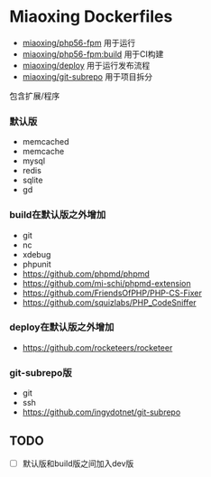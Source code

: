 # Miaoxing Dockerfiles

- [miaoxing/php56-fpm](https://github.com/miaoxing/dockerfiles/blob/master/php-fpm/Dockerfile) 用于运行
- [miaoxing/php56-fpm:build](https://github.com/miaoxing/dockerfiles/blob/master/build/php-fpm/Dockerfile) 用于CI构建
- [miaoxing/deploy](https://github.com/miaoxing/dockerfiles/blob/master/deploy/Dockerfile) 用于运行发布流程
- [miaoxing/git-subrepo](https://github.com/miaoxing/dockerfiles/blob/master/git-subrepo/Dockerfile) 用于项目拆分

包含扩展/程序

### 默认版

- memcached
- memcache
- mysql
- redis
- sqlite
- gd

### build在默认版之外增加

- git
- nc
- xdebug
- phpunit
- https://github.com/phpmd/phpmd
- https://github.com/mi-schi/phpmd-extension
- https://github.com/FriendsOfPHP/PHP-CS-Fixer
- https://github.com/squizlabs/PHP_CodeSniffer

### deploy在默认版之外增加

- https://github.com/rocketeers/rocketeer

### git-subrepo版

- git
- ssh
- https://github.com/ingydotnet/git-subrepo


## TODO

- [ ] 默认版和build版之间加入dev版
